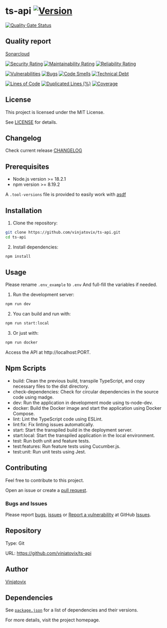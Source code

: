 # ts-api [![Version](https://img.shields.io/badge/Version-1.0.0-blue.svg)](https://semver.org)
[![Quality Gate Status](https://sonarcloud.io/api/project_badges/measure?project=vinjatovix_ts-api&metric=alert_status)](https://sonarcloud.io/summary/new_code?id=vinjatovix_ts-api)

## Quality report
[Sonarcloud](https://sonarcloud.io/project/overview?id=vinjatovix_ts-api)

[![Security Rating](https://sonarcloud.io/api/project_badges/measure?project=vinjatovix_ts-api&metric=security_rating)](https://sonarcloud.io/summary/new_code?id=vinjatovix_ts-api)
[![Maintainability Rating](https://sonarcloud.io/api/project_badges/measure?project=vinjatovix_ts-api&metric=sqale_rating)](https://sonarcloud.io/summary/new_code?id=vinjatovix_ts-api)
[![Reliability Rating](https://sonarcloud.io/api/project_badges/measure?project=vinjatovix_ts-api&metric=reliability_rating)](https://sonarcloud.io/summary/new_code?id=vinjatovix_ts-api)

[![Vulnerabilities](https://sonarcloud.io/api/project_badges/measure?project=vinjatovix_ts-api&metric=vulnerabilities)](https://sonarcloud.io/summary/new_code?id=vinjatovix_ts-api)
[![Bugs](https://sonarcloud.io/api/project_badges/measure?project=vinjatovix_ts-api&metric=bugs)](https://sonarcloud.io/summary/new_code?id=vinjatovix_ts-api)
[![Code Smells](https://sonarcloud.io/api/project_badges/measure?project=vinjatovix_ts-api&metric=code_smells)](https://sonarcloud.io/summary/new_code?id=vinjatovix_ts-api)
[![Technical Debt](https://sonarcloud.io/api/project_badges/measure?project=vinjatovix_ts-api&metric=sqale_index)](https://sonarcloud.io/summary/new_code?id=vinjatovix_ts-api)

[![Lines of Code](https://sonarcloud.io/api/project_badges/measure?project=vinjatovix_ts-api&metric=ncloc)](https://sonarcloud.io/summary/new_code?id=vinjatovix_ts-api)
[![Duplicated Lines (%)](https://sonarcloud.io/api/project_badges/measure?project=vinjatovix_ts-api&metric=duplicated_lines_density)](https://sonarcloud.io/summary/new_code?id=vinjatovix_ts-api)
[![Coverage](https://sonarcloud.io/api/project_badges/measure?project=vinjatovix_ts-api&metric=coverage)](https://sonarcloud.io/summary/new_code?id=vinjatovix_ts-api)



## License
This project is licensed under the MIT License.

See [LICENSE](https://github.com/vinjatovix/ts-api/blob/main/LICENSE.md) for details.

## Changelog
Check current release [CHANGELOG](https://github.com/vinjatovix/ts-api/releases)
## Prerequisites

- Node.js version >= 18.2.1
- npm version >= 8.19.2

A `.tool-versions` file is provided to easily work with [asdf](https://asdf-vm.com/)

## Installation

1. Clone the repository:
  ```bash
  git clone https://github.com/vinjatovix/ts-api.git
  cd ts-api
  ```

2. Install dependencies:
  ```bash
  npm install
  ```

## Usage
Please rename `.env_example` to `.env` And full-fill the variables if needed.

1. Run the development server:
```bash
npm run dev
```

2. You can build and run with:
```bash
npm run start:local
```

3. Or just with:
```bash
npm run docker
```

Access the API at http://localhost:PORT.

## Npm Scripts
- build: Clean the previous build, transpile TypeScript, and copy necessary files to the dist directory.
- check-dependencies: Check for circular dependencies in the source code using madge.
- dev: Run the application in development mode using ts-node-dev.
- docker: Build the Docker image and start the application using Docker Compose.
- lint: Lint the TypeScript code using ESLint.
- lint:fix: Fix linting issues automatically.
- start: Start the transpiled build in the deployment server.
- start:local: Start the transpiled application in the local environment.
- test: Run both unit and feature tests.
- test:features: Run feature tests using Cucumber.js.
- test:unit: Run unit tests using Jest.

## Contributing
Feel free to contribute to this project.

Open an issue or create a [pull request](https://github.com/vinjatovix/ts-api/pulls).
### Bugs and Issues
Please report [bugs](https://github.com/vinjatovix/ts-api/issues/new?assignees=&labels=&projects=&template=bug_report.md&title=), [issues](https://github.com/vinjatovix/ts-api/issues/new?assignees=&labels=&projects=&template=feature_request.md&title=) or [Report a vulnerability](https://github.com/vinjatovix/ts-api/security/advisories/new) at GitHub [Issues](https://github.com/vinjatovix/ts-api/issues).

## Repository
Type: Git

URL: https://github.com/vinjatovix/ts-api
## Author
[Vinjatovix](https://github.com/vinjatovix)

## Dependencies
See [`package.json`](https://github.com/vinjatovix/ts-api/blob/main/package.json) for a list of dependencies and their versions.

For more details, visit the project homepage.
